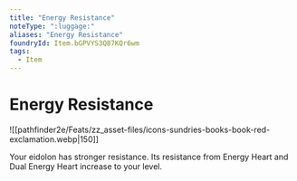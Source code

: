 ```yaml
---
title: "Energy Resistance"
noteType: ":luggage:"
aliases: "Energy Resistance"
foundryId: Item.bGPVYS3Q87KQr6wm
tags:
  - Item
---
```


# Energy Resistance
![[pathfinder2e/Feats/zz_asset-files/icons-sundries-books-book-red-exclamation.webp|150]]

Your eidolon has stronger resistance. Its resistance from Energy Heart and Dual Energy Heart increase to your level.
